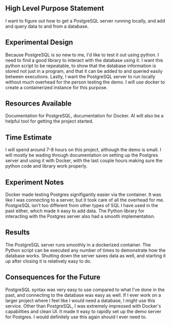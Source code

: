 ## High Level Purpose Statement
I want to figure out how to get a PostgreSQL server running locally, and add and query data to and from a database.

## Experimental Design
Because PostgreSQL is so new to me, I'd like to test it out using python. I need to find a good library to interact with the database using it. I want this python script to be repeatable, to show that the database information is stored not just in a program, and that it can be added to and queried easily between executions. Lastly, I want the PostgreSQL server to run locally without much overhead for the person testing the demo. I will use docker to create a containerized instance for this purpose.

## Resources Available
Documentation for PostgreSQL, documentation for Docker. AI will also be a helpful tool for getting the project started.

## Time Estimate
I will spend around 7-8 hours on this project, although the demo is small. I will mostly be wading through documentation on setting up the Postgres server and using it with Docker, with the last couple hours making sure the python code and library work properly.

## Experiment Notes
Docker made testing Postgres signifigantly easier via the container. It was like I was connecting to a server, but it took care of all the overhead for me. PostgreSQL isn't too different from other types of SQL I have used in the past either, which made it easy to add data. The Python library for interacting with the Postgres server also had a smooth implementation.

## Results
The PostgreSQL server runs smoothly in a dockerized container. The Python script can be executed any number of times to demonstrate how the database works. Shutting down the server saves data as well, and starting it up after closing it is relatively easy to do.

## Consequences for the Future
PostgreSQL syntax was very easy to use compared to what I've done in the past, and connecting to the database was easy as well. If I ever work on a larger project where I feel like I would need a database, I might use this service. Other than PostgreSQL, I was extremely impressed with Docker's capabilities and clean UI. It made it easy to rapidly set up the demo server for Postgres. I would definitely use this again should I ever need to.
